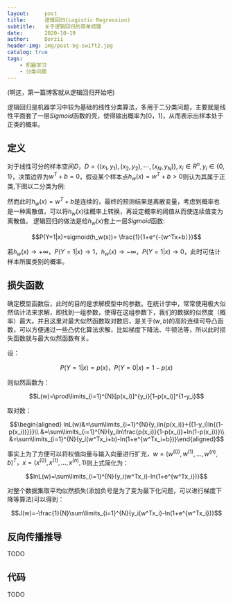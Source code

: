 ```yaml
---
layout:     post
title:      逻辑回归(Logistic Regression)
subtitle:   关于逻辑回归的简单梳理
date:       2020-10-19
author:     Dorzii
header-img: img/post-bg-swift2.jpg
catalog: true
tags:
    - 机器学习
    - 分类问题
---
```




(啊这，第一篇博客就从逻辑回归开始吧)

逻辑回归是机器学习中较为基础的线性分类算法，多用于二分类问题，主要就是线性平面套了一层$Sigmoid$函数的壳，使得输出概率为[0，1]，从而表示出样本处于正类的概率。

## 定义

对于线性可分的样本空间$D$，$D=\{(x_1,y_1),(x_2,y_2),\cdots,(x_N,y_N)\},x_i \in R^n,y_i\in\{0,1\}$，决策边界为$w^T+b=0$，假设某个样本点$h_w(x)=w^T+b>0$则认为其属于正类,下图以二分类为例:

然而此时$h_w(x)=w^T+b$是连续的，最终的预测结果是离散变量，考虑到概率也是一种离散值，可以将$h_w(x)$往概率上转换，再设定概率的阈值从而使连续值变为离散值。
逻辑回归的做法是给$h_w(x)$套上一层$Sigmoid$函数:

$$P(Y=1|x)=sigmoid(h_w(x))= \frac{1}{1+e^{-(w^Tx+b）}}$$

若${h_w(x)\rightarrow+\infty，P(Y=1|x)\rightarrow1，h_w(x)\rightarrow-\infty，P(Y=1|x)\rightarrow0}$，此时可估计样本所属类别的概率。

## 损失函数

确定模型函数后，此时的目的是求解模型中的参数。在统计学中，常常使用极大似然估计法来求解，即找到一组参数，使得在这组参数下，我们的数据的似然度（概率）最大。并且这里对最大似然函数取对数后，是关于$(w,b)$的高阶连续可导凸函数，可以方便通过一些凸优化算法求解，比如梯度下降法、牛顿法等，所以此时损失函数就与最大似然函数有关。

设：

$${P(Y=1|x)=p(x)，P(Y=0|x)=1-p(x)}$$

则似然函数为：

$$L(w)=\prod\limits_{i=1}^{N}[p(x_i)]^{y_i}[1-p(x_i)]^{1-y_i}$$

取对数：

$$\begin{aligned}
lnL(w)&=\sum\limits_{i=1}^{N}{y_iln{p(x_i)}+{(1-y_i)ln{(1-p(x_i))}}}\\
&=\sum\limits_{i=1}^{N}{y_iln\frac{p(x_i)}{1-p(x_i)}+ln(1-p(x_i))}\\
&=\sum\limits_{i=1}^{N}{y_i(w^Tx_i+b)-ln(1+e^{w^Tx_i+b})}\end{aligned}$$

事实上为了方便可以将权值向量与输入向量进行扩充，$w=(w^{(0)},w^{(1)},\dots,w^{(n)},b)^T，x=(x^{(0)},x^{(1)},\dots,x^{(n)},1)$则上式简化为：

$$lnL(w)=\sum\limits_{i=1}^{N}{y_i(w^Tx_i)-ln(1+e^{w^Tx_i})}$$

对整个数据集取平均似然损失(添加负号是为了变为最下化问题，可以进行梯度下降等算法)可以得到：

$$J(w)=-\frac{1}{N}\sum\limits_{i=1}^{N}{y_i(w^Tx_i)-ln(1+e^{w^Tx_i})}$$

## 反向传播推导

TODO

## 代码

TODO

